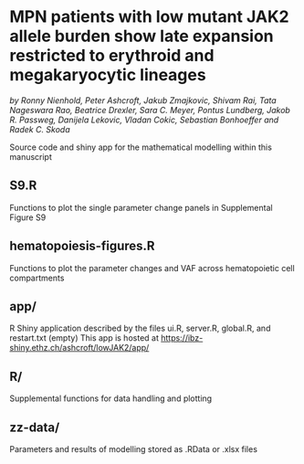 # MPN patients with low mutant JAK2 allele burden show late expansion restricted to erythroid and megakaryocytic lineages
*by Ronny Nienhold, Peter Ashcroft, Jakub Zmajkovic, Shivam Rai, Tata Nageswara Rao, Beatrice Drexler, Sara C. Meyer,
Pontus Lundberg, Jakob R. Passweg, Danijela Lekovic, Vladan Cokic, Sebastian Bonhoeffer and Radek C. Skoda*

Source code and shiny app for the mathematical modelling within this manuscript


## S9.R
Functions to plot the single parameter change panels in Supplemental Figure S9

## hematopoiesis-figures.R
Functions to plot the parameter changes and VAF across hematopoietic cell compartments

## app/
R Shiny application described by the files ui.R, server.R, global.R, and restart.txt (empty)
This app is hosted at https://ibz-shiny.ethz.ch/ashcroft/lowJAK2/app/

## R/
Supplemental functions for data handling and plotting

## zz-data/
Parameters and results of modelling stored as .RData or .xlsx files


